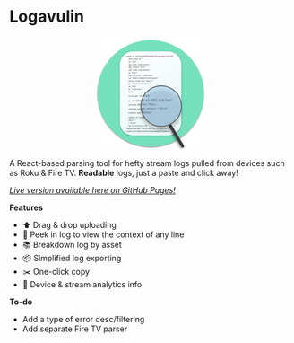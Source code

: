 # Logavulin

<p align="center"> <img src="/public/icon.png" width="200vh"/> </p>

A React-based parsing tool for hefty stream logs pulled from devices such as Roku & Fire TV. <b>Readable</b> logs, just a paste and click away!

<a href="https://gouldk.github.io/log-proj/"><i> Live version available here on GitHub Pages! </i> </a>

<b>Features</b>

<ul>
  <li>⬆️ Drag & drop uploading</li>
  <li>🔎 Peek in log to view the context of any line</li>
  <li>📚 Breakdown log by asset</li>
  <li>📦 Simplified log exporting</li>
  <li>✂️ One-click copy</li>
  <li>📲 Device & stream analytics info</li>
</ul>
 

<b>To-do</b>

<ul>
  <li>Add a type of error desc/filtering</li>
  <li>Add separate Fire TV parser</li>
</ul>
